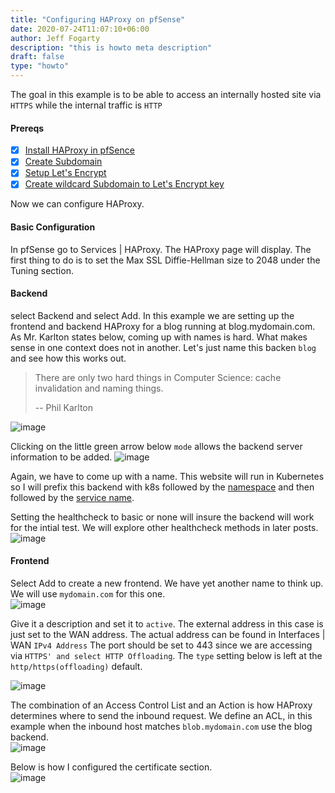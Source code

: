 ```yaml
---
title: "Configuring HAProxy on pfSense"
date: 2020-07-24T11:07:10+06:00
author: Jeff Fogarty
description: "this is howto meta description"
draft: false
type: "howto"
---
```


The goal in this example is to be able to access an internally hosted site via `HTTPS` while the internal traffic is `HTTP`

#### Prereqs 
- [X] [Install HAProxy in pfSence](https://docs.netgate.com/pfsense/en/latest/book/packages/managing-packages.html)
- [X] [Create Subdomain](https://www.namecheap.com/support/knowledgebase/article.aspx/9776/2237/how-to-create-a-subdomain-for-my-domain)
- [X] [Setup Let's Encrypt](https://laskowski-tech.com/2017/12/04/acme-plugin-on-pfsense-add-lets-encrypt-cert-to-your-firewall/#:~:text=So%20here's%20a%20little%20guide,select%20the%20Account%20keys%20tab)
- [X] [Create wildcard Subdomain to Let's Encrypt key](https://www.danielcolomb.com/2019/08/29/creating-wildcard-certificates-on-pfsense-with-lets-encrypt/)

Now we can configure HAProxy.

#### Basic Configuration
In pfSense go to Services | HAProxy. The HAProxy page will display.  The first thing to do is to set the Max SSL Diffie-Hellman size to 2048 under the Tuning section.  

#### Backend
select Backend and select Add. In this example we are setting up the frontend and backend HAProxy for a blog running at blog.mydomain.com.  As Mr. Karlton states below, coming up with names is hard.  What makes sense in one context does not in another.  Let's just name this backen `blog` and see how this works out.

>There are only two hard things in Computer Science: cache invalidation and naming things.<p>
>-- Phil Karlton

![image](../../img/lab/haproxy/backend-a.png)

Clicking on the little green arrow below `mode` allows the backend server information to be added.
![image](../../img/lab/haproxy/backend-b.png)


Again, we have to come up with a name.  This website will run in Kubernetes so I will prefix this backend with k8s followed by the [namespace](https://kubernetes.io/docs/tasks/administer-cluster/namespaces-walkthrough/) and then followed by the [service name](https://kubernetes.io/docs/concepts/services-networking/service/).  

Setting the healthcheck to basic or none will insure the backend will work for the intial test.  We will explore other healthcheck methods in later posts.
![image](../../img/lab/haproxy/healthcheck.png)

#### Frontend

Select Add to create a new frontend.  We have yet another name to think up.  We will use `mydomain.com` for this one.  
![image](../../img/lab/haproxy/frontend-a.png)

Give it a description and set it to `active`.  The external address in this case is just set to the WAN address. The actual address can be found in Interfaces | WAN `IPv4 Address`  The port should be set to 443 since we are accessing via `HTTPS' and select HTTP Offloading`. The `type` setting below is left at the `http/https(offloading)` default.
  
![image](../../img/lab/haproxy/frontend-b.png)

The combination of an Access Control List and an Action is how HAProxy determines where to send the inbound request.  We define an ACL, in this example when the inbound host matches `blob.mydomain.com` use the blog backend.  
![image](../../img/lab/haproxy/frontend-c.png)

Below is how I configured the certificate section.  
![image](../../img/lab/haproxy/cert-a.png)